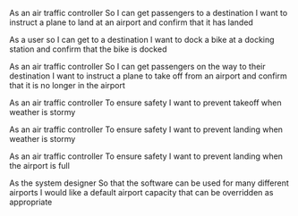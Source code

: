 As an air traffic controller
So I can get passengers to a destination
I want to instruct a plane to land at an airport and confirm that it has landed

As a user
so I can get to a destination
I want to dock a bike at a docking station
and confirm that the bike is docked

As an air traffic controller
So I can get passengers on the way to their destination
I want to instruct a plane to take off from an airport and confirm that it is no longer in the airport

As an air traffic controller
To ensure safety
I want to prevent takeoff when weather is stormy

As an air traffic controller
To ensure safety
I want to prevent landing when weather is stormy

As an air traffic controller
To ensure safety
I want to prevent landing when the airport is full

As the system designer
So that the software can be used for many different airports
I would like a default airport capacity that can be overridden as appropriate
